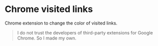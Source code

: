 # Chrome visited links

Chrome extension to change the color of visited links.

> I do not trust the developers of third-party extensions for Google Chrome. So I made my own.
